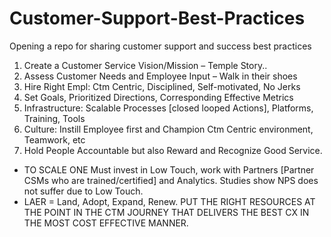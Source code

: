 # Customer-Support-Best-Practices
Opening a repo for sharing customer support and success best practices 
1.	Create a Customer Service Vision/Mission – Temple Story.. 
2.	Assess Customer Needs and Employee Input – Walk in their shoes 
3.	Hire Right Empl: Ctm Centric, Disciplined, Self-motivated, No Jerks 
4.	Set Goals, Prioritized Directions, Corresponding Effective Metrics 
5.	Infrastructure: Scalable Processes [closed looped Actions], Platforms, Training, Tools
6.	Culture: Instill Employee first and Champion Ctm Centric environment, Teamwork, etc 
7.	Hold People Accountable but also Reward and Recognize Good Service.

-	TO SCALE ONE Must invest in Low Touch, work with Partners [Partner CSMs who are trained/certified] and Analytics.  Studies show NPS does not suffer due to Low Touch.
-	LAER = Land, Adopt, Expand, Renew.  PUT THE RIGHT RESOURCES AT THE POINT IN THE CTM JOURNEY THAT DELIVERS THE BEST CX IN THE MOST COST EFFECTIVE MANNER.
